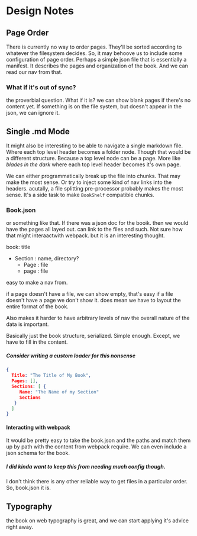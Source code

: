 # Design Notes

## Page Order

There is currently no way to order pages. They'll be sorted according to whatever the filesystem decides. 
So, it may behoove us to include some configuration of page order. Perhaps a simple json file that is essentially a manifest.
It describes the pages and organization of the book. And we can read our nav from that.

### What if it's out of sync?

the proverbial question. What if it is? we can show blank pages if there's no content yet.
If something is on the file system, but doesn't appear in the json, we can ignore it. 

## Single .md Mode

It might also be interesting to be able to navigate a single markdown file. Where each top level header becomes a folder node. Though that would be a different structure. Because a top level node can be a page. More like *blades in the dark* where each top level header becomes it's own page. 

We can either programmatically break up the file into chunks. That may make the most sense. Or try to inject some kind of nav links into the headers. 
acutally, a file splitting pre-processor probably makes the most sense. It's a side task to make `BookShelf` compatible chunks. 

### Book.json

or something like that. If there was a json doc for the booik. then we would have the pages all layed out. can link to the files and such. Not sure how that might interaactwith webpack. but it is an interesting thought. 

book: title
- Section : name, directory? 
  - Page : file
  - page : file

easy to make a nav from. 

if a page doesn't have a file, we can show empty, that's easy
if a file doesn't have a page we don't show it. 
does mean we have to layout the entire format of the book. 

Also makes it harder to have arbitrary levels of nav
the overall nature of the data is important. 

Basically just the book structure, serialized. 
Simple enough. Except, we have to fill in the content. 

##### Consider writing a custom loader for this nonsense

```json
{
  Title: "The Title of My Book",
  Pages: [],
  Sections: [ {
     Name: "The Name of my Section"
     Sections
   }
  ]
}
```

#### Interacting with webpack

It would be pretty easy to take the book.json and the paths and match them up by path with the content from webpack require. We can even include a json schema for the book.

##### I did kinda want to keep this from needing much config though.  

I don't think there is any other reliable way to get files in a particular order. So, book.json it is.




## Typography

the book on web typography is great, and we can start applying it's advice right away. 
